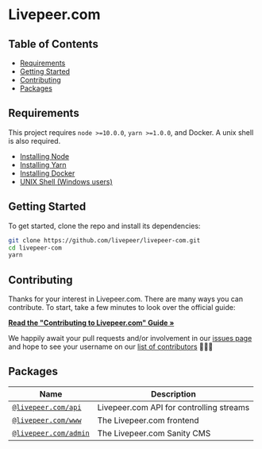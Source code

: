 # Livepeer.com

## Table of Contents

- [Requirements](#requirements)
- [Getting Started](#getting-started)
- [Contributing](#contributing)
- [Packages](#packages)

## Requirements

This project requires `node >=10.0.0`, `yarn >=1.0.0`, and Docker. A unix shell
is also required.

- [Installing Node](https://docs.npmjs.com/getting-started/installing-node)
- [Installing Yarn](https://yarnpkg.com/lang/en/docs/install/)
- [Installing Docker](https://docs.docker.com/get-docker/)
- [UNIX Shell (Windows users)](https://docs.microsoft.com/en-us/windows/wsl/install-win10)

## Getting Started

To get started, clone the repo and install its dependencies:

```bash
git clone https://github.com/livepeer/livepeer-com.git
cd livepeer-com
yarn
```

## Contributing

Thanks for your interest in Livepeer.com. There are many ways you can
contribute. To start, take a few minutes to look over the official guide:

**[Read the "Contributing to Livepeer.com" Guide &raquo;](https://github.com/livepeer/livepeer-com/blob/master/CONTRIBUTING.md)**

We happily await your pull requests and/or involvement in our
[issues page](https://github.com/livepeer/livepeer-com/issues) and hope to see
your username on our
[list of contributors](https://github.com/livepeer/livepeer-com/graphs/contributors)
🎉🎉🎉

## Packages

| Name                                                                                          | Description                              |
| --------------------------------------------------------------------------------------------- | ---------------------------------------- |
| [`@livepeer.com/api`](https://github.com/livepeer/livepeer-com/tree/master/packages/api)      | Livepeer.com API for controlling streams |
| [`@livepeer.com/www`](https://github.com/livepeer/livepeer-com/tree/master/packages/subgraph) | The Livepeer.com frontend                |
| [`@livepeer.com/admin`](https://github.com/livepeer/livepeer-com/tree/master/packages/admin)  | The Livepeer.com Sanity CMS              |
